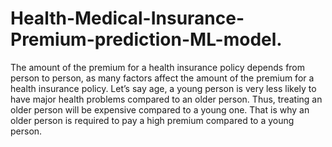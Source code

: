 # Health-Medical-Insurance-Premium-prediction-ML-model.
The amount of the premium for a health insurance policy depends from person to person, as many factors affect the amount of the premium for a health insurance policy. Let’s say age, a young person is very less likely to have major health problems compared to an older person. Thus, treating an older person will be expensive compared to a young one. That is why an older person is required to pay a high premium compared to a young person.
